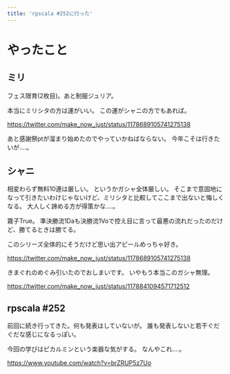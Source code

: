 ```yaml
---
title: 'rpscala #252に行った'
---
```


# やったこと

## ミリ

フェス限育(2枚目)。あと制服ジュリア。

本当にミリシタの方は運がいい。
この運がシャニの方でもあれば。

<https://twitter.com/make_now_just/status/1178689105741275138>

あと感謝祭ptが溜まり始めたのでやっていかねばならない。
今年こそは行きたいが‥‥。

## シャニ

相変わらず無料10連は厳しい。
というかガシャ全体厳しい。
そこまで意固地になって引きたいわけじゃないけど、ミリシタと比較してここまで出ないと悔しくなる。
大人しく諦める方が得策かな‥‥。

霧子True。
準決勝流1Daも決勝流1Voで控え目に言って最悪の流れだったのだけど、勝てるときは勝てる。

このシリーズ全体的にそうだけど思い出アピールめっちゃ好き。

<https://twitter.com/make_now_just/status/1178689105741275138>

きまぐれのめぐみ引いたのでおしまいです。
いやもう本当このガシャ無理。

<https://twitter.com/make_now_just/status/1178841094571712512>

## rpscala #252

前回に続き行ってきた。何も発表はしていないが。
誰も発表しないと若干ぐだぐだな感じになるっぽい。

今回の学びはピカルミンという楽器な気がする。
なんやこれ‥‥。

<https://www.youtube.com/watch?v=brZRUP5z7Uo>

